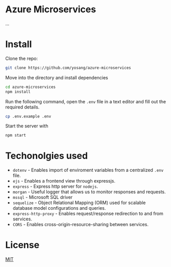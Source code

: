 # Azure Microservices
...

# Install
Clone the repo:
```sh
git clone https://github.com/yosang/azure-microservices
```

Move into the directory and install dependencies
```sh
cd azure-microservices
npm install
```

Run the following command, open the `.env` file in a text editor and fill out the required details.
```sh
cp .env.example .env
```

Start the server with
```sh
npm start
```

# Techonolgies used
- `dotenv` - Enables import of enviroment variables from a centralized `.env` file.
- `ejs` - Enables a frontend view through expressjs.
- `express` - Express http server for `nodejs`.
- `morgan` - Useful logger that allows us to monitor responses and requests.
- `mssql` - Microsoft SQL driver
- `sequelize` - Object Relational Mapping (ORM) used for scalable database model configurations and queries.
- `express-http-proxy` - Enables request/response redirection to and from services.
- `CORS` - Enables cross-origin-resource-sharing between services.

# License
[MIT](LICENSE)
